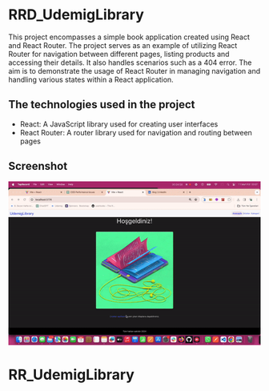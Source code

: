 <h1> RRD_UdemigLibrary </h1>

This project encompasses a simple book application created using React and React Router. The project serves as an example of utilizing React Router for navigation between different pages, listing products and accessing their details. It also handles scenarios such as a 404 error. The aim is to demonstrate the usage of React Router in managing navigation and handling various states within a React application.

<h2> The technologies used in the project </h2>

<ul>
<li>React: A JavaScript library used for creating user interfaces</li>
<li>React Router: A router library used for navigation and routing between pages</li>
</ul>

<h2> Screenshot </h2>

![](screen.gif)

# RR_UdemigLibrary

